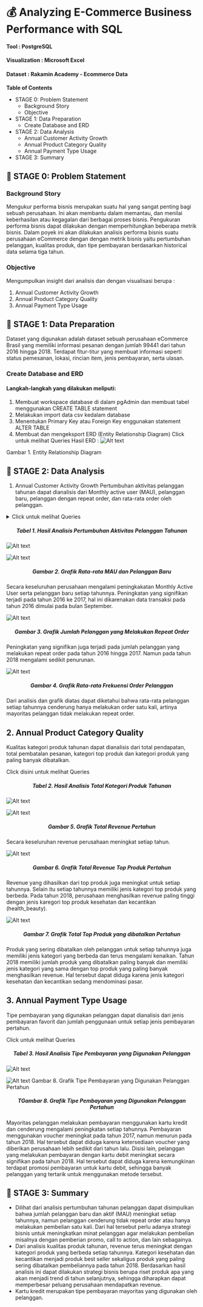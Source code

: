<!-- Latest compiled and minified CSS -->
<link rel="stylesheet" href="https://cdn.jsdelivr.net/npm/bootstrap@3.4.1/dist/css/bootstrap.min.css" integrity="sha384-HSMxcRTRxnN+Bdg0JdbxYKrThecOKuH5zCYotlSAcp1+c8xmyTe9GYg1l9a69psu" crossorigin="anonymous">

<!-- Optional theme -->
<link rel="stylesheet" href="https://cdn.jsdelivr.net/npm/bootstrap@3.4.1/dist/css/bootstrap-theme.min.css" integrity="sha384-6pzBo3FDv/PJ8r2KRkGHifhEocL+1X2rVCTTkUfGk7/0pbek5mMa1upzvWbrUbOZ" crossorigin="anonymous">

<!-- Latest compiled and minified JavaScript -->
<script src="https://cdn.jsdelivr.net/npm/bootstrap@3.4.1/dist/js/bootstrap.min.js" integrity="sha384-aJ21OjlMXNL5UyIl/XNwTMqvzeRMZH2w8c5cRVpzpU8Y5bApTppSuUkhZXN0VxHd" crossorigin="anonymous"></script>

# 💰 Analyzing E-Commerce Business Performance with SQL

#### Tool : PostgreSQL
#### Visualization : Microsoft Excel
#### Dataset : Rakamin Academy - Ecommerce Data


**Table of Contents**

- STAGE 0: Problem Statement
    - Background Story
    - Objective
- STAGE 1: Data Preparation
    - Create Database and ERD
- STAGE 2: Data Analysis
    - Annual Customer Activity Growth
    - Annual Product Category Quality
    - Annual Payment Type Usage
- STAGE 3: Summary


## 📂 STAGE 0: Problem Statement
### Background Story
Mengukur performa bisnis merupakan suatu hal yang sangat penting bagi sebuah perusahaan. Ini akan membantu dalam memantau, dan menilai keberhasilan atau kegagalan dari berbagai proses bisnis. Pengukuran performa bisnis dapat dilakukan dengan memperhitungkan beberapa metrik bisnis. Dalam poyek ini akan dilakukan analisis performa bisnis suatu perusahaan eCommerce dengan dengan metrik bisnis yaitu pertumbuhan pelanggan, kualitas produk, dan tipe pembayaran berdasarkan historical data selama tiga tahun.

### Objective
Mengumpulkan insight dari analisis dan dengan visualisasi berupa :

1.  Annual Customer Activity Growth
2. Annual Product Category Quality
3. Annual Payment Type Usage


## 📂 STAGE 1: Data Preparation
Dataset yang digunakan adalah dataset sebuah perusahaan eCommerce Brasil yang memiliki informasi pesanan dengan jumlah 99441 dari tahun 2016 hingga 2018. Terdapat fitur-titur yang membuat informasi seperti status pemesanan, lokasi, rincian item, jenis pembayaran, serta ulasan.

### Create Database and ERD
#### Langkah-langkah yang dilakukan meliputi:

1. Membuat workspace database di dalam pgAdmin dan membuat tabel menggunakan CREATE TABLE statement
2. Melakukan import data csv kedalam database
3. Menentukan Primary Key atau Foreign Key enggunakan statement ALTER TABLE
4. Membuat dan mengeksport ERD (Entity Relationship Diagram)
Click untuk melihat Queries
Hasil ERD :
![Alt text](https://github.com/imalfunadam/Analyzing-eCommerce-Business-Performance-with-SQL/blob/main/assets/DesignDB.png?raw=true)




Gambar 1. Entity Relationship Diagram



## 📂 STAGE 2: Data Analysis
1. Annual Customer Activity Growth
Pertumbuhan aktivitas pelanggan tahunan dapat dianalisis dari Monthly active user (MAU), pelanggan baru, pelanggan dengan repeat order, dan rata-rata order oleh pelanggan.


<details>
  <summary>Click untuk melihat Queries</summary>
<div class="highlight highlight-source-sql notranslate position-relative overflow-auto" dir="auto"><pre><span class="pl-c"><span class="pl-c">--</span>1 Menampilkan rata-rata jumlah customer aktif bulanan (monthly active user) untuk setiap tahun</span>
SELECT year, FLOOR(<span class="pl-c1">AVG</span>(customer_total)) <span class="pl-k">AS</span> avg_mau
<span class="pl-k">FROM</span> (
  <span class="pl-k">SELECT</span> 
  	date_part(<span class="pl-s"><span class="pl-pds">'</span>year<span class="pl-pds">'</span></span>, <span class="pl-c1">od</span>.<span class="pl-c1">order_purchase_timestamp</span>) <span class="pl-k">AS</span> year,
  	date_part(<span class="pl-s"><span class="pl-pds">'</span>month<span class="pl-pds">'</span></span>, <span class="pl-c1">od</span>.<span class="pl-c1">order_purchase_timestamp</span>) <span class="pl-k">AS</span> month,
  	<span class="pl-c1">COUNT</span>(DISTINCT <span class="pl-c1">cd</span>.<span class="pl-c1">customer_unique_id</span>) <span class="pl-k">AS</span> customer_total
  <span class="pl-k">FROM</span> orders_dataset <span class="pl-k">AS</span> od
  <span class="pl-k">JOIN</span> customers_dataset <span class="pl-k">AS</span> cd
  	<span class="pl-k">ON</span> <span class="pl-c1">cd</span>.<span class="pl-c1">customer_id</span> <span class="pl-k">=</span> <span class="pl-c1">od</span>.<span class="pl-c1">customer_id</span>
  <span class="pl-k">GROUP BY</span> <span class="pl-c1">1</span>, <span class="pl-c1">2</span>
  ) <span class="pl-k">AS</span> sub
<span class="pl-k">GROUP BY</span> <span class="pl-c1">1</span>
<span class="pl-k">ORDER BY</span> <span class="pl-c1">1</span>;

<span class="pl-c"><span class="pl-c">--</span>2 Menampilkan jumlah customer baru pada masing-masing tahun</span>
SELECT year, <span class="pl-c1">COUNT</span>(customer_unique_id) <span class="pl-k">AS</span> total_new_customer
<span class="pl-k">FROM</span> (
  <span class="pl-k">SELECT</span>
  	<span class="pl-c1">Min</span>(date_part(<span class="pl-s"><span class="pl-pds">'</span>year<span class="pl-pds">'</span></span>, <span class="pl-c1">od</span>.<span class="pl-c1">order_purchase_timestamp</span>)) <span class="pl-k">AS</span> year,
  	<span class="pl-c1">cd</span>.<span class="pl-c1">customer_unique_id</span>
  <span class="pl-k">FROM</span> orders_dataset <span class="pl-k">AS</span> od
  <span class="pl-k">JOIN</span> customers_dataset <span class="pl-k">AS</span> cd
  	<span class="pl-k">ON</span> <span class="pl-c1">cd</span>.<span class="pl-c1">customer_id</span> <span class="pl-k">=</span> <span class="pl-c1">od</span>.<span class="pl-c1">customer_id</span>
  <span class="pl-k">GROUP BY</span> <span class="pl-c1">2</span>
  ) <span class="pl-k">AS</span> sub
<span class="pl-k">GROUP BY</span> <span class="pl-c1">1</span>
<span class="pl-k">ORDER BY</span> <span class="pl-c1">1</span>
;

<span class="pl-c"><span class="pl-c">--</span>3 Menampilkan jumlah customer repeat order pada masing-masing tahun</span>
SELECT year, <span class="pl-c1">count</span>(customer_unique_id) <span class="pl-k">AS</span> total_customer_repeat
<span class="pl-k">FROM</span> (
  <span class="pl-k">SELECT</span>
  	date_part(<span class="pl-s"><span class="pl-pds">'</span>year<span class="pl-pds">'</span></span>, <span class="pl-c1">od</span>.<span class="pl-c1">order_purchase_timestamp</span>) <span class="pl-k">AS</span> year,
  	<span class="pl-c1">cd</span>.<span class="pl-c1">customer_unique_id</span>,
  	<span class="pl-c1">COUNT</span>(<span class="pl-c1">od</span>.<span class="pl-c1">order_id</span>) <span class="pl-k">AS</span> total_order
  <span class="pl-k">FROM</span> orders_dataset <span class="pl-k">AS</span> od
  <span class="pl-k">JOIN</span> customers_dataset <span class="pl-k">AS</span> cd
  	<span class="pl-k">ON</span> <span class="pl-c1">cd</span>.<span class="pl-c1">customer_id</span> <span class="pl-k">=</span> <span class="pl-c1">od</span>.<span class="pl-c1">customer_id</span>
  <span class="pl-k">GROUP BY</span> <span class="pl-c1">1</span>, <span class="pl-c1">2</span>
  <span class="pl-k">HAVING</span> <span class="pl-c1">count</span>(<span class="pl-c1">2</span>) <span class="pl-k">&gt;</span> <span class="pl-c1">1</span>
  ) <span class="pl-k">AS</span> sub
<span class="pl-k">GROUP BY</span> <span class="pl-c1">1</span>
<span class="pl-k">ORDER BY</span> <span class="pl-c1">1</span>
;

<span class="pl-c"><span class="pl-c">--</span>4 Menampilkan rata-rata jumlah order yang dilakukan customer untuk masing-masing tahun</span>
SELECT year, ROUND(<span class="pl-c1">AVG</span>(freq), <span class="pl-c1">3</span>) <span class="pl-k">AS</span> avg_frequency
<span class="pl-k">FROM</span> (
  <span class="pl-k">SELECT</span>
  	date_part(<span class="pl-s"><span class="pl-pds">'</span>year<span class="pl-pds">'</span></span>, <span class="pl-c1">od</span>.<span class="pl-c1">order_purchase_timestamp</span>) <span class="pl-k">AS</span> year,
  	<span class="pl-c1">cd</span>.<span class="pl-c1">customer_unique_id</span>,
  	<span class="pl-c1">COUNT</span>(order_id) <span class="pl-k">AS</span> freq
  <span class="pl-k">FROM</span> orders_dataset <span class="pl-k">AS</span> od
  <span class="pl-k">JOIN</span> customers_dataset <span class="pl-k">AS</span> cd
  	<span class="pl-k">ON</span> <span class="pl-c1">cd</span>.<span class="pl-c1">customer_id</span> <span class="pl-k">=</span> <span class="pl-c1">od</span>.<span class="pl-c1">customer_id</span>
  <span class="pl-k">GROUP BY</span> <span class="pl-c1">1</span>, <span class="pl-c1">2</span>
  ) <span class="pl-k">AS</span> sub
<span class="pl-k">GROUP BY</span> <span class="pl-c1">1</span>
<span class="pl-k">ORDER BY</span> <span class="pl-c1">1</span>
;

<span class="pl-c"><span class="pl-c">--</span>5 Menggabungkan ketiga metrik yang telah berhasil ditampilkan menjadi satu tampilan tabel</span>
WITH cte_mau <span class="pl-k">AS</span> (
  <span class="pl-k">SELECT</span> year, FLOOR(<span class="pl-c1">AVG</span>(customer_total)) <span class="pl-k">AS</span> avg_mau
  <span class="pl-k">FROM</span> (
  	<span class="pl-k">SELECT</span> 
  		date_part(<span class="pl-s"><span class="pl-pds">'</span>year<span class="pl-pds">'</span></span>, <span class="pl-c1">od</span>.<span class="pl-c1">order_purchase_timestamp</span>) <span class="pl-k">AS</span> year,
  		date_part(<span class="pl-s"><span class="pl-pds">'</span>month<span class="pl-pds">'</span></span>, <span class="pl-c1">od</span>.<span class="pl-c1">order_purchase_timestamp</span>) <span class="pl-k">AS</span> month,
  		<span class="pl-c1">COUNT</span>(DISTINCT <span class="pl-c1">cd</span>.<span class="pl-c1">customer_unique_id</span>) <span class="pl-k">AS</span> customer_total
  	<span class="pl-k">FROM</span> orders_dataset <span class="pl-k">AS</span> od
  	<span class="pl-k">JOIN</span> customers_dataset <span class="pl-k">AS</span> cd
  		<span class="pl-k">ON</span> <span class="pl-c1">cd</span>.<span class="pl-c1">customer_id</span> <span class="pl-k">=</span> <span class="pl-c1">od</span>.<span class="pl-c1">customer_id</span>
  	<span class="pl-k">GROUP BY</span> <span class="pl-c1">1</span>, <span class="pl-c1">2</span>
  	) <span class="pl-k">AS</span> sub
  <span class="pl-k">GROUP BY</span> <span class="pl-c1">1</span>
),

cte_new_cust <span class="pl-k">AS</span> (
  <span class="pl-k">SELECT</span> year, <span class="pl-c1">COUNT</span>(customer_unique_id) <span class="pl-k">AS</span> total_new_customer
  <span class="pl-k">FROM</span> (
  	<span class="pl-k">SELECT</span>
  		<span class="pl-c1">Min</span>(date_part(<span class="pl-s"><span class="pl-pds">'</span>year<span class="pl-pds">'</span></span>, <span class="pl-c1">od</span>.<span class="pl-c1">order_purchase_timestamp</span>)) <span class="pl-k">AS</span> year,
  		<span class="pl-c1">cd</span>.<span class="pl-c1">customer_unique_id</span>
  	<span class="pl-k">FROM</span> orders_dataset <span class="pl-k">AS</span> od
  	<span class="pl-k">JOIN</span> customers_dataset <span class="pl-k">AS</span> cd
  		<span class="pl-k">ON</span> <span class="pl-c1">cd</span>.<span class="pl-c1">customer_id</span> <span class="pl-k">=</span> <span class="pl-c1">od</span>.<span class="pl-c1">customer_id</span>
  	<span class="pl-k">GROUP BY</span> <span class="pl-c1">2</span>
  	) <span class="pl-k">AS</span> sub
  <span class="pl-k">GROUP BY</span> <span class="pl-c1">1</span>
),

cte_repeat_order <span class="pl-k">AS</span> (
  <span class="pl-k">SELECT</span> year, <span class="pl-c1">count</span>(customer_unique_id) <span class="pl-k">AS</span> total_customer_repeat
  <span class="pl-k">FROM</span> (
  	<span class="pl-k">SELECT</span>
  		date_part(<span class="pl-s"><span class="pl-pds">'</span>year<span class="pl-pds">'</span></span>, <span class="pl-c1">od</span>.<span class="pl-c1">order_purchase_timestamp</span>) <span class="pl-k">AS</span> year,
  		<span class="pl-c1">cd</span>.<span class="pl-c1">customer_unique_id</span>,
  		<span class="pl-c1">COUNT</span>(<span class="pl-c1">od</span>.<span class="pl-c1">order_id</span>) <span class="pl-k">AS</span> total_order
  	<span class="pl-k">FROM</span> orders_dataset <span class="pl-k">AS</span> od
  	<span class="pl-k">JOIN</span> customers_dataset <span class="pl-k">AS</span> cd
  		<span class="pl-k">ON</span> <span class="pl-c1">cd</span>.<span class="pl-c1">customer_id</span> <span class="pl-k">=</span> <span class="pl-c1">od</span>.<span class="pl-c1">customer_id</span>
  	<span class="pl-k">GROUP BY</span> <span class="pl-c1">1</span>, <span class="pl-c1">2</span>
  	<span class="pl-k">HAVING</span> <span class="pl-c1">count</span>(<span class="pl-c1">2</span>) <span class="pl-k">&gt;</span> <span class="pl-c1">1</span>
  	) <span class="pl-k">AS</span> sub
  <span class="pl-k">GROUP BY</span> <span class="pl-c1">1</span>
),

cte_frequency <span class="pl-k">AS</span> (
  <span class="pl-k">SELECT</span> year, ROUND(<span class="pl-c1">AVG</span>(freq), <span class="pl-c1">3</span>) <span class="pl-k">AS</span> avg_frequency
  <span class="pl-k">FROM</span> (
  	<span class="pl-k">SELECT</span>
  		date_part(<span class="pl-s"><span class="pl-pds">'</span>year<span class="pl-pds">'</span></span>, <span class="pl-c1">od</span>.<span class="pl-c1">order_purchase_timestamp</span>) <span class="pl-k">AS</span> year,
  		<span class="pl-c1">cd</span>.<span class="pl-c1">customer_unique_id</span>,
  		<span class="pl-c1">COUNT</span>(order_id) <span class="pl-k">AS</span> freq
  	<span class="pl-k">FROM</span> orders_dataset <span class="pl-k">AS</span> od
  	<span class="pl-k">JOIN</span> customers_dataset <span class="pl-k">AS</span> cd
  		<span class="pl-k">ON</span> <span class="pl-c1">cd</span>.<span class="pl-c1">customer_id</span> <span class="pl-k">=</span> <span class="pl-c1">od</span>.<span class="pl-c1">customer_id</span>
  	<span class="pl-k">GROUP BY</span> <span class="pl-c1">1</span>, <span class="pl-c1">2</span>
  	) <span class="pl-k">AS</span> sub
  <span class="pl-k">GROUP BY</span> <span class="pl-c1">1</span>
)

<span class="pl-k">SELECT</span>
  <span class="pl-c1">mau</span>.<span class="pl-c1">year</span> <span class="pl-k">AS</span> year,
  avg_mau,
  total_new_customer,
  total_customer_repeat,
  avg_frequency
<span class="pl-k">FROM</span>
  cte_mau <span class="pl-k">AS</span> mau
  <span class="pl-k">JOIN</span> cte_new_cust <span class="pl-k">AS</span> nc
  	<span class="pl-k">ON</span> <span class="pl-c1">mau</span>.<span class="pl-c1">year</span> <span class="pl-k">=</span> <span class="pl-c1">nc</span>.<span class="pl-c1">year</span>
  <span class="pl-k">JOIN</span> cte_repeat_order <span class="pl-k">AS</span> ro
  	<span class="pl-k">ON</span> <span class="pl-c1">nc</span>.<span class="pl-c1">year</span> <span class="pl-k">=</span> <span class="pl-c1">ro</span>.<span class="pl-c1">year</span>
  <span class="pl-k">JOIN</span> cte_frequency <span class="pl-k">AS</span> f
  	<span class="pl-k">ON</span> <span class="pl-c1">ro</span>.<span class="pl-c1">year</span> <span class="pl-k">=</span> <span class="pl-c1">f</span>.<span class="pl-c1">year</span>
<span class="pl-k">GROUP BY</span> <span class="pl-c1">1</span>, <span class="pl-c1">2</span>, <span class="pl-c1">3</span>, <span class="pl-c1">4</span>, <span class="pl-c1">5</span>
<span class="pl-k">ORDER BY</span> <span class="pl-c1">1</span>
;</pre></details>

<h5 align="center">Tabel 1. Hasil Analisis Pertumbuhan Aktivitas Pelanggan Tahunan</h5>

![Alt text](https://github.com/imalfunadam/Analyzing-eCommerce-Business-Performance-with-SQL/blob/main/assets/Hasil%20Analisis%20Pertumbuhan%20Aktivitas%20Pelanggan%20Tahunan.png?raw=true)



![Alt text](https://github.com/imalfunadam/Analyzing-eCommerce-Business-Performance-with-SQL/blob/main/assets/Grafik%20Rata-rata%20MAU%20dan%20Pelanggan%20Baru.png?raw=true)
<h5 align="center">Gambar 2. Grafik Rata-rata MAU dan Pelanggan Baru</h5>

Secara keseluruhan perusahaan mengalami peningkakatan Monthly Active User serta pelanggan baru setiap tahunnya. Peningkatan yang signifikan terjadi pada tahun 2016 ke 2017, hal ini dikarenakan data transaksi pada tahun 2016 dimulai pada bulan September.



![Alt text](https://github.com/imalfunadam/Analyzing-eCommerce-Business-Performance-with-SQL/blob/main/assets/Grafik%20Jumlah%20Pelanggan%20yang%20Melakukan%20Repeat%20Order.png?raw=true)
<h5 align="center">Gambar 3. Grafik Jumlah Pelanggan yang Melakukan Repeat Order</h5>

Peningkatan yang signifikan juga terjadi pada jumlah pelanggan yang melakukan repeat order pada tahun 2016 hingga 2017. Namun pada tahun 2018 mengalami sedikit penurunan.



![Alt text](https://github.com/imalfunadam/Analyzing-eCommerce-Business-Performance-with-SQL/blob/main/assets/Grafik%20Rata-rata%20Frekuensi%20Order%20Pelanggan.png?raw=true)
<h5 align="center">Gambar 4. Grafik Rata-rata Frekuensi Order Pelanggan</h5>

Dari analisis dan grafik diatas dapat diketahui bahwa rata-rata pelanggan setiap tahunnya cenderung hanya melakukan order satu kali, artinya mayoritas pelanggan tidak melakukan repeat order.


## 2. Annual Product Category Quality
Kualitas kategori produk tahunan dapat dianalisis dari total pendapatan, total pembatalan pesanan, kategori top produk dan kategori produk yang paling banyak dibatalkan.

Click disini untuk melihat Queries
<h5 align="center">Tabel 2. Hasil Analisis Total Kategori Produk Tahunan</h5>

![Alt text](https://github.com/imalfunadam/Analyzing-eCommerce-Business-Performance-with-SQL/blob/main/assets/Hasil%20Analisis%20Total%20Kategori%20Produk%20Tahunan.png?raw=true)

![Alt text](https://github.com/imalfunadam/Analyzing-eCommerce-Business-Performance-with-SQL/blob/main/assets/Grafik%20Total%20Revenue%20Pertahun.png?raw=true)
<h5 align="center">Gambar 5. Grafik Total Revenue Pertahun</h5>

Secara keseluruhan revenue perusahaan meningkat setiap tahun.



![Alt text](https://github.com/imalfunadam/Analyzing-eCommerce-Business-Performance-with-SQL/blob/main/assets/Grafik%20Total%20Revenue%20Top%20Produk%20Pertahun.png?raw=true)
<h5 align="center">Gambar 6. Grafik Total Revenue Top Produk Pertahun</h5>

Revenue yang dihasilkan dari top produk juga meningkat untuk setiap tahunnya. Selain itu setiap tahunnya memiliki jenis kategori top produk yang berbeda. Pada tahun 2018, perusahaan menghasilkan revenue paling tinggi dengan jenis karegori top produk kesehatan dan kecantikan (health_beauty).



![Alt text](https://github.com/imalfunadam/Analyzing-eCommerce-Business-Performance-with-SQL/blob/main/assets/Grafik%20Total%20Top%20Produk%20yang%20dibatalkan%20Pertahun.png?raw=true)
<h5 align="center">Gambar 7. Grafik Total Top Produk yang dibatalkan Pertahun</h5>

Produk yang sering dibatalkan oleh pelanggan untuk setiap tahunnya juga memiliki jenis kategori yang berbeda dan terus mengalami kenaikan. Tahun 2018 memiliki jumlah produk yang dibatalkan paling banyak dan memiliki jenis kategori yang sama dengan top produk yang paling banyak menghasilkan revenue. Hal tersebut dapat diduga karena jenis kategori kesehatan dan kecantikan sedang mendominasi pasar.


## 3. Annual Payment Type Usage
Tipe pembayaran yang digunakan pelanggan dapat dianalisis dari jenis pembayaran favorit dan jumlah penggunaan untuk setiap jenis pembayaran pertahun.

Click untuk melihat Queries
<h5 align="center">Tabel 3. Hasil Analisis Tipe Pembayaran yang Digunakan Pelanggan</h5>

![Alt text](https://github.com/imalfunadam/Analyzing-eCommerce-Business-Performance-with-SQL/blob/main/assets/Hasil%20Analisis%20Tipe%20Pembayaran%20yang%20Digunakan%20Pelanggan.png?raw=true)

![Alt text](https://github.com/imalfunadam/Analyzing-eCommerce-Business-Performance-with-SQL/blob/main/assets/Grafik%20Tipe%20Pembayaran%20yang%20Digunakan%20Pelanggan%20Pertahun.png?raw=true)
Gambar 8. Grafik Tipe Pembayaran yang Digunakan Pelanggan Pertahun<h5 align="center">TGambar 8. Grafik Tipe Pembayaran yang Digunakan Pelanggan Pertahun</h5>

Mayoritas pelanggan melakukan pembayaran menggunakan kartu kredit dan cenderung mengalami peningkatan setiap tahunnya. Pembayaran menggunakan voucher meningkat pada tahun 2017, namun menurun pada tahun 2018. Hal tersebut dapat diduga karena ketersediaan voucher yang diberikan perusahaan lebih sedikit dari tahun lalu. Disisi lain, pelanggan yang melakukan pembayaran dengan kartu debit meningkat secara signifikan pada tahun 2018. Hal tersebut dapat diduga karena kemungkinan terdapat promosi pembayaran untuk kartu debit, sehingga banyak pelanggan yang tertarik untuk menggunakan metode tersebut.


## 📂 STAGE 3: Summary
- Dilihat dari analisis pertumbuhan tahunan pelanggan dapat disimpulkan bahwa jumlah pelanggan baru dan aktif (MAU) meningkat setiap tahunnya, namun pelanggan cenderung tidak repeat order atau hanya melakukan pembelian satu kali. Dari hal tersebut perlu adanya strategi bisnis untuk meningkatkan minat pelanggan agar melakukan pembelian misalnya dengan pemberian promo, call to action, dan lain sebagainya.
- Dari analisis kualitas produk tahunan, revenue terus meningkat dengan kategori produk yang berbeda setiap tahunnya. Kategori kesehatan dan kecantikan menjadi produk best seller sekaligus produk yang paling sering dibatalkan pembeliannya pada tahun 2018. Berdasarkan hasil analisis ini dapat dilakukan strategi bisnis berupa riset produk apa yang akan menjadi trend di tahun selanjutnya, sehingga diharapkan dapat memperbesar peluang perusahaan mendapatkan revenue.
- Kartu kredit merupakan tipe pembayaran mayoritas yang digunakan oleh pelanggan.